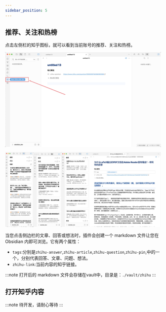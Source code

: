 ```yaml
---
sidebar_position: 5
---
```


## 推荐、关注和热榜

点击左侧栏的知乎图标，就可以看到当前账号的推荐、关注和热榜。

![open-sideview](./imgs/open-sideview.jpg)

![sideview](./imgs/sideview.jpg)

当您点击侧边栏的文章、回答或想法时，插件会创建一个 markdown 文件让您在 Obsidian 内即可浏览。它有两个属性：

- `tags`:分别是`zhihu-answer`,`zhihu-article`,`zhihu-question`,`zhihu-pin`,中的一个，分别代表回答、文章、问题、想法。
- `zhihu-link`:当前内容的知乎链接。

:::note
打开后的 markdown 文件会存储在vault中，目录是：`./vault/zhihu`
:::

## 打开知乎内容

:::note
待开发，请耐心等待
:::
